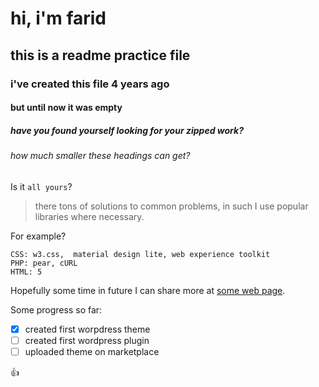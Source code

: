 # hi, i'm farid
## this is a readme practice file
### i've created this file 4 years ago
#### but until now it was empty
##### have you found yourself looking for your zipped work?
###### how much smaller these headings can get?


Is it `all yours`?

> there tons of solutions to common problems, in such I use popular libraries where necessary.

For example?
```
CSS: w3.css,  material design lite, web experience toolkit
PHP: pear, cURL
HTML: 5 
```

Hopefully some time in future I can share more at [some web page](http://fargas.org/).

Some progress so far:

- [x] created first worpdress theme
- [ ] created first wordpress plugin
- [ ] uploaded theme on marketplace

:+1:
